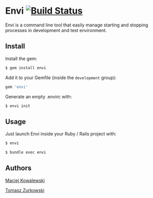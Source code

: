Envi [![Build Status](http://travis-ci.org/favung/envi.png)](http://travis-ci.org/favung/envi)
=====

Envi is a command line tool that easily manage starting and stopping processes
in development and test environment.

Install
-------

Install the gem:

``` bash
$ gem install envi
```

Add it to your Gemfile (inside the `development` group):

``` ruby
gem 'envi'
```

Generate an empty .envirc with:

``` bash
$ envi init
```

Usage
-----

Just launch Envi inside your Ruby / Rails project with:

``` bash
$ envi
```

``` bash
$ bundle exec envi
```

Authors
-------

[Maciej Kowalewski](https://github.com/maciejk)

[Tomasz Zurkowski](https://github.com/doriath)
